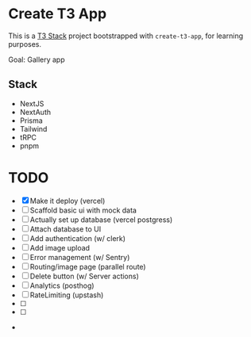 # Create T3 App

This is a [T3 Stack](https://create.t3.gg/) project bootstrapped with `create-t3-app`, for learning purposes.

Goal: Gallery app

## Stack

- NextJS
- NextAuth
- Prisma
- Tailwind
- tRPC
- pnpm


# TODO

- [x] Make it deploy (vercel)
- [ ] Scaffold basic ui with mock data 
- [ ] Actually set up database (vercel postgress)
- [ ] Attach database to UI 
- [ ] Add authentication (w/ clerk)
- [ ] Add image upload
- [ ] Error management (w/ Sentry)
- [ ] Routing/image page (parallel route)
- [ ] Delete button (w/ Server actions) 
- [ ] Analytics (posthog)
- [ ] RateLimiting (upstash)
- [ ]
- [ ] 
- 

